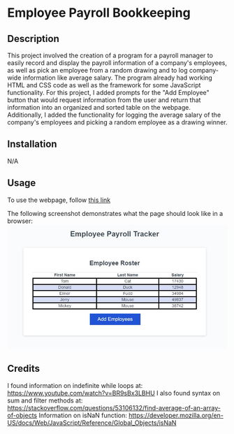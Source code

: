 # Employee Payroll Bookkeeping

## Description
This project involved the creation of a program for a payroll manager to easily record and display the payroll information of a company's employees, as well as pick an employee from a random drawing and to log company-wide information like average salary.  The program already had working HTML and CSS code as well as the framework for some JavaScript functionality.  For this project, I added prompts for the "Add Employee" button that would request information from the user and return that information into an organized and sorted table on the webpage.  Additionally, I added the functionality for logging the average salary of the company's employees and picking a random employee as a drawing winner.

## Installation
N/A

## Usage
To use the webpage, follow [this link](https://njohnson2897.github.io/employee-payroll/)

The following screenshot demonstrates what the page should look like in a browser:
![payroll webpage screenshot](./Assets/images/payroll-screenshot.JPG)

## Credits
I found information on indefinite while loops at: https://www.youtube.com/watch?v=BR9sBx3LBHU
I also found syntax on sum and filter methods at: https://stackoverflow.com/questions/53106132/find-average-of-an-array-of-objects
Information on isNaN function: https://developer.mozilla.org/en-US/docs/Web/JavaScript/Reference/Global_Objects/isNaN
